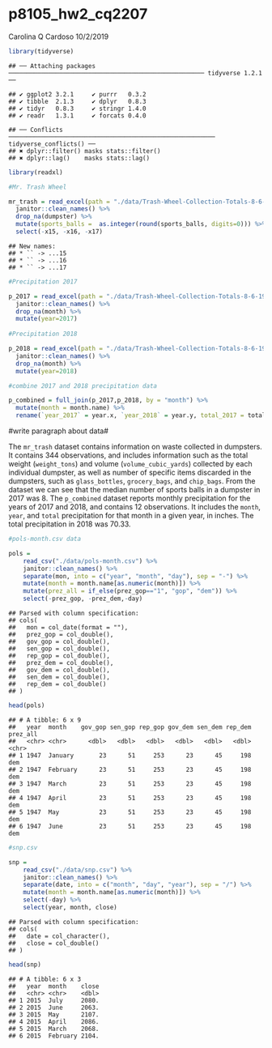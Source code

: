 p8105\_hw2\_cq2207
================
Carolina Q Cardoso
10/2/2019

``` r
library(tidyverse)
```

    ## ── Attaching packages ────────────────────────────────────────────────────── tidyverse 1.2.1 ──

    ## ✔ ggplot2 3.2.1     ✔ purrr   0.3.2
    ## ✔ tibble  2.1.3     ✔ dplyr   0.8.3
    ## ✔ tidyr   0.8.3     ✔ stringr 1.4.0
    ## ✔ readr   1.3.1     ✔ forcats 0.4.0

    ## ── Conflicts ───────────────────────────────────────────────────────── tidyverse_conflicts() ──
    ## ✖ dplyr::filter() masks stats::filter()
    ## ✖ dplyr::lag()    masks stats::lag()

``` r
library(readxl)

#Mr. Trash Wheel

mr_trash = read_excel(path = "./data/Trash-Wheel-Collection-Totals-8-6-19.xlsx", sheet = 1, col_names=TRUE) %>%
  janitor::clean_names() %>%
  drop_na(dumpster) %>%
  mutate(sports_balls =  as.integer(round(sports_balls, digits=0))) %>%
  select(-x15, -x16, -x17)
```

    ## New names:
    ## * `` -> ...15
    ## * `` -> ...16
    ## * `` -> ...17

``` r
#Precipitation 2017

p_2017 = read_excel(path = "./data/Trash-Wheel-Collection-Totals-8-6-19.xlsx", sheet = 6, col_names=TRUE, skip=1) %>%
  janitor::clean_names() %>%
  drop_na(month) %>%
  mutate(year=2017)
  
#Precipitation 2018

p_2018 = read_excel(path = "./data/Trash-Wheel-Collection-Totals-8-6-19.xlsx", sheet = 5, col_names=TRUE, skip=1) %>%
  janitor::clean_names() %>%
  drop_na(month) %>%
  mutate(year=2018)

#combine 2017 and 2018 precipitation data 

p_combined = full_join(p_2017,p_2018, by = "month") %>%
  mutate(month = month.name) %>%
  rename(`year_2017` = year.x, `year_2018` = year.y, total_2017 = total.x, total_2018 = total.y) 
```

\#write paragraph about data\#

The `mr_trash` dataset contains information on waste collected in
dumpsters. It contains 344 observations, and includes information such
as the total weight (`weight_tons`) and volume (`volume_cubic_yards`)
collected by each individual dumpster, as well as number of specific
items discarded in the dumpsters, such as `glass_bottles`,
`grocery_bags`, and `chip_bags`. From the dataset we can see that the
median number of sports balls in a dumpster in 2017 was 8. The
`p_combined` dataset reports monthly precipitation for the years of 2017
and 2018, and contains 12 observations. It includes the `month`, `year`,
and `total` precipitation for that month in a given year, in inches. The
total precipitation in 2018 was 70.33.

``` r
#pols-month.csv data

pols = 
    read_csv("./data/pols-month.csv") %>%
    janitor::clean_names() %>%
    separate(mon, into = c("year", "month", "day"), sep = "-") %>%
    mutate(month = month.name[as.numeric(month)]) %>%
    mutate(prez_all = if_else(prez_gop=="1", "gop", "dem")) %>%
    select(-prez_gop, -prez_dem,-day)
```

    ## Parsed with column specification:
    ## cols(
    ##   mon = col_date(format = ""),
    ##   prez_gop = col_double(),
    ##   gov_gop = col_double(),
    ##   sen_gop = col_double(),
    ##   rep_gop = col_double(),
    ##   prez_dem = col_double(),
    ##   gov_dem = col_double(),
    ##   sen_dem = col_double(),
    ##   rep_dem = col_double()
    ## )

``` r
head(pols)
```

    ## # A tibble: 6 x 9
    ##   year  month    gov_gop sen_gop rep_gop gov_dem sen_dem rep_dem prez_all
    ##   <chr> <chr>      <dbl>   <dbl>   <dbl>   <dbl>   <dbl>   <dbl> <chr>   
    ## 1 1947  January       23      51     253      23      45     198 dem     
    ## 2 1947  February      23      51     253      23      45     198 dem     
    ## 3 1947  March         23      51     253      23      45     198 dem     
    ## 4 1947  April         23      51     253      23      45     198 dem     
    ## 5 1947  May           23      51     253      23      45     198 dem     
    ## 6 1947  June          23      51     253      23      45     198 dem

``` r
#snp.csv

snp = 
    read_csv("./data/snp.csv") %>%
    janitor::clean_names() %>%
    separate(date, into = c("month", "day", "year"), sep = "/") %>%
    mutate(month = month.name[as.numeric(month)]) %>%
    select(-day) %>%
    select(year, month, close)
```

    ## Parsed with column specification:
    ## cols(
    ##   date = col_character(),
    ##   close = col_double()
    ## )

``` r
head(snp)
```

    ## # A tibble: 6 x 3
    ##   year  month    close
    ##   <chr> <chr>    <dbl>
    ## 1 2015  July     2080.
    ## 2 2015  June     2063.
    ## 3 2015  May      2107.
    ## 4 2015  April    2086.
    ## 5 2015  March    2068.
    ## 6 2015  February 2104.
